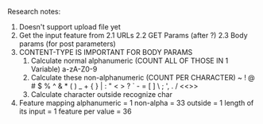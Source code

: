 Research notes:
1. Doesn't support upload file yet
2. Get the input feature from
    2.1 URLs
    2.2 GET Params (after ?)
    2.3 Body params (for post parameters)
3. CONTENT-TYPE IS IMPORTANT FOR BODY PARAMS
    1. Calculate normal alphanumeric (COUNT ALL OF THOSE IN 1 Variable)
        a-zA-Z0-9
    2. Calculate these non-alphanumeric (COUNT PER CHARACTER)
        ~ ! @ # $ % ^ & * ( ) _ + { } | : " < > ? ` - = [ ] \ ; ', . / <<<SPACE>>>
    3. Calculate character outside recognize char
4. Feature mapping
        alphanumeric = 1
        non-alpha = 33
        outside = 1
        length of its input = 1
        feature per value = 36